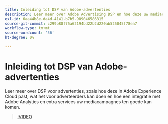 ```yaml
---
title: Inleiding tot DSP van Adobe-advertenties
description: Leer meer over Adobe Advertising DSP en hoe deze uw mediacampagnes ten goede kan komen.
exl-id: 6aa44b8e-da4d-4141-b7b5-989046586315
source-git-commit: c299b88f75a62194bd22b2d220ab525045f78ea7
workflow-type: tm+mt
source-wordcount: '56'
ht-degree: 0%

---
```


# Inleiding tot DSP van Adobe-advertenties

Leer meer over DSP voor advertenties, zoals hoe deze in Adobe Experience Cloud past, wat het voor adverteerders kan doen en hoe een integratie met Adobe Analytics en extra services uw mediacampagnes ten goede kan komen.

>[!VIDEO](https://video.tv.adobe.com/v/339200)
